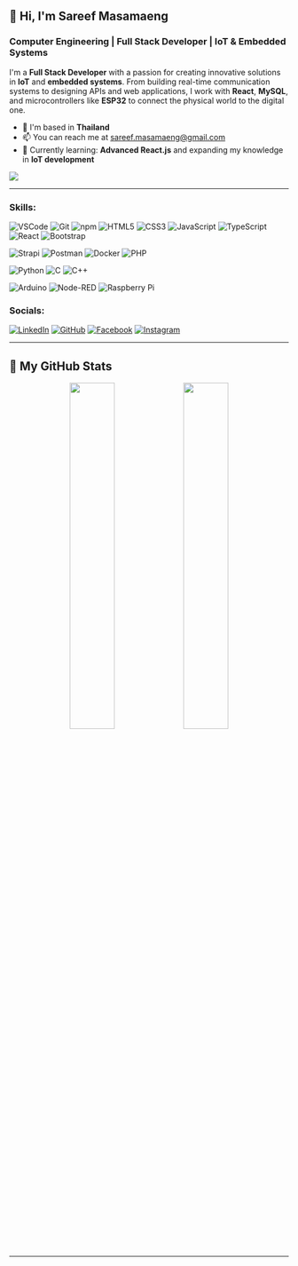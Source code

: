 ## 👋 Hi, I'm **Sareef Masamaeng**  
### Computer Engineering | Full Stack Developer | IoT & Embedded Systems

I'm a **Full Stack Developer** with a passion for creating innovative solutions in **IoT** and **embedded systems**. From building real-time communication systems to designing APIs and web applications, I work with **React**, **MySQL**, and microcontrollers like **ESP32** to connect the physical world to the digital one.  

* 📍 I'm based in **Thailand**  
* 📫 You can reach me at [sareef.masamaeng@gmail.com](mailto:sareef.masamaeng@gmail.com)  
* 🎯 Currently learning: **Advanced React.js** and expanding my knowledge in **IoT development**  

<a href="https://www.github.com/PhoorinNickphong" target="_blank" rel="noreferrer"><img
src="https://img.shields.io/github/followers/sareefhub?logo=github&style=for-the-badge&color=0891b2&labelColor=1c1917" /></a>

---

### Skills:
![VSCode](https://img.shields.io/badge/VS%20Code-0078D4?style=flat&logo=visual-studio-code&logoColor=white)
![Git](https://img.shields.io/badge/Git-F05032?style=flat&logo=git&logoColor=white)
![npm](https://img.shields.io/badge/npm-CB3837?style=flat&logo=npm&logoColor=white)
![HTML5](https://img.shields.io/badge/HTML5-E34F26?style=flat&logo=html5&logoColor=white)
![CSS3](https://img.shields.io/badge/CSS3-1572B6?style=flat&logo=css3&logoColor=white)
![JavaScript](https://img.shields.io/badge/JavaScript-F7DF1E?style=flat&logo=javascript&logoColor=black)
![TypeScript](https://img.shields.io/badge/TypeScript-007ACC?style=flat&logo=typescript&logoColor=white)
![React](https://img.shields.io/badge/React-61DAFB?style=flat&logo=react&logoColor=black)
![Bootstrap](https://img.shields.io/badge/Bootstrap-7952B3?style=flat&logo=bootstrap&logoColor=white)

![Strapi](https://img.shields.io/badge/Strapi-2E7EE1?style=flat&logo=strapi&logoColor=white)
![Postman](https://img.shields.io/badge/Postman-FF6C37?style=flat&logo=postman&logoColor=white)
![Docker](https://img.shields.io/badge/Docker-2496ED?style=flat&logo=docker&logoColor=white)
![PHP](https://img.shields.io/badge/PHP-777BB4?style=flat&logo=php&logoColor=white)

![Python](https://img.shields.io/badge/Python-3776AB?style=flat&logo=python&logoColor=white)
![C](https://img.shields.io/badge/C-00599C?style=flat&logo=c&logoColor=white)
![C++](https://img.shields.io/badge/C++-00599C?style=flat&logo=cplusplus&logoColor=white)

![Arduino](https://img.shields.io/badge/Arduino-00979D?style=flat&logo=arduino&logoColor=white)
![Node-RED](https://img.shields.io/badge/Node-RED-8F0000?style=flat&logo=node-red&logoColor=white)
![Raspberry Pi](https://img.shields.io/badge/Raspberry%20Pi-A22846?style=flat&logo=raspberry-pi&logoColor=white)

### Socials:
[![LinkedIn](https://img.shields.io/badge/LinkedIn-0A66C2?style=flat&logo=linkedin&logoColor=white)](https://www.linkedin.com/in/sareef-masamaeng/)
[![GitHub](https://img.shields.io/badge/GitHub-181717?style=flat&logo=github&logoColor=white)](https://github.com/sareefhub)
[![Facebook](https://img.shields.io/badge/Facebook-1877F2?style=flat&logo=facebook&logoColor=white)](https://www.facebook.com/sareef.masamaeng.2)
[![Instagram](https://img.shields.io/badge/Instagram-E4405F?style=flat&logo=instagram&logoColor=white)](https://www.instagram.com/mgaurnkq/)


---

## 🚀 My GitHub Stats

<p align="center">
  <img src="https://github-readme-stats.vercel.app/api?username=sareefhub&show_icons=true&count_private=true&theme=dark" style="width: 40%;"/>
  <img src="https://github-readme-stats.vercel.app/api/top-langs/?username=sareefhub&layout=compact&theme=dark" style="width: 40%;"/>
</p>

---
